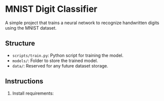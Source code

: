 # MNIST Digit Classifier

A simple project that trains a neural network to recognize handwritten digits using the MNIST dataset.

## Structure

- `scripts/train.py`: Python script for training the model.
- `models/`: Folder to store the trained model.
- `data/`: Reserved for any future dataset storage.

## Instructions

1. Install requirements:
